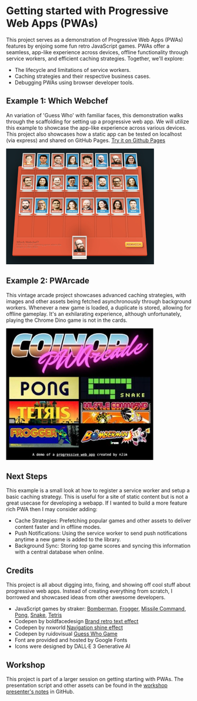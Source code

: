 # Getting started with Progressive Web Apps (PWAs)

This project serves as a demonstration of Progressive Web Apps (PWAs) features by enjoing some fun retro JavaScript games. PWAs offer a seamless, app-like experience across devices, offline functionality through service workers, and efficient caching strategies. Together, we'll explore:

- The lifecycle and limitations of service workers.
- Caching strategies and their respective business cases.
- Debugging PWAs using browser developer tools.

## Example 1: Which Webchef

An variation of 'Guess Who'  with familiar faces, this demonstration walks through the scaffolding for setting up a progressive web app. We will utilize this example to showcase the app-like experience across various devices. This project also showcases how a static app can be tested on localhost (via express) and shared on GitHub Pages. [Try it on Github Pages](https://njim.github.io/pwa/)

![Which Webchef](/whichwebchef/public/assets/screenshot.jpg 'Which Webchef')

## Example 2: PWArcade

This vintage arcade project showcases advanced caching strategies, with images and other assets being fetched asynchronously through background workers. Whenever a new game is loaded, a duplicate is stored, allowing for offline gameplay. It's an exhilarating experience, although unfortunately, playing the Chrome Dino game is not in the cards.

![PWArcade](/pwarcade/public/assets/screenshot.jpg 'PWArcade')

## Next Steps

This example is a small look at how to register a service worker and setup a basic caching strategy. This is useful for a site of static content but is not a great usecase for developing a webapp. If I wanted to build a more feature rich PWA then I may consider adding:

* Cache Strategies: Prefetching popular games and other assets to deliver content faster and in offline modes.
* Push Notifications: Using the service worker to send push notifications anytime a new game is added to the library.
* Background Sync: Storing top game scores and syncing this information with a central database when online.

## Credits

This project is all about digging into, fixing, and showing off cool stuff about progressive web apps. Instead of creating everything from scratch, I borrowed and showcased ideas from other awesome developers.

- JavaScript games by straker: [Bomberman](https://gist.github.com/straker/769fb461e066147ea16ac2cb9463beae), [Frogger](https://gist.github.com/straker/82a4368849cbd441b05bd6a044f2b2d3), [Missile Command](https://gist.github.com/straker/afc4e2a30b6df772a5f9f6ef01751d41), [Pong](https://gist.github.com/straker/81b59eecf70da93af396f963596dfdc5), [Snake](https://gist.github.com/straker/ff00b4b49669ad3dec890306d348adc4), [Tetris](https://gist.github.com/straker/3c98304f8a6a9174efd8292800891ea1)
- Codepen by boldfacedesign [Brand retro text effect](https://codepen.io/boldfacedesign/pen/DpXjzY)
- Codepen by nxworld [Navigation shine effect](https://codepen.io/nxworld/pen/ZYNOBZ)
- Codepen by ruidovisual [Guess Who Game](https://codepen.io/ruidovisual/pen/KoRgGR#)
- Font are provided and hosted by Google Fonts
- Icons were designed by DALL·E 3 Generative AI

## Workshop

This project is part of a larger session on getting starting with PWAs. The presentation script and other assets can be found in the [workshop presenter's notes](./workshop/presentation.md) in GitHub.
